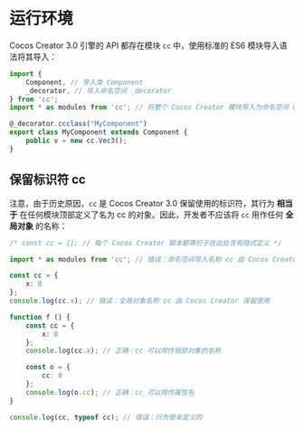 # 运行环境

Cocos Creator 3.0 引擎的 API 都存在模块 `cc` 中，使用标准的 ES6 模块导入语法将其导入：

```ts
import {
    Component, // 导入类 Component
    _decorator, // 导入命名空间 _decorator
} from 'cc';
import * as modules from 'cc'; // 将整个 Cocos Creator 模块导入为命名空间 Cocos Creator

@_decorator.ccclass("MyComponent")
export class MyComponent extends Component {
    public v = new cc.Vec3();
}
```

## 保留标识符 cc

注意，由于历史原因，`cc` 是 Cocos Creator 3.0 保留使用的标识符，其行为 **相当于** 在任何模块顶部定义了名为 cc 的对象。因此，开发者不应该将 `cc` 用作任何 **全局对象** 的名称：

```ts
/* const cc = {}; // 每个 Cocos Creator 脚本都等价于在此处含有隐式定义 */

import * as modules from 'cc'; // 错误：命名空间导入名称 cc 由 Cocos Creator 保留使用

const cc = {
    x: 0
};
console.log(cc.x); // 错误：全局对象名称 cc 由 Cocos Creator 保留使用

function f () {
    const cc = {
        x: 0
    };
    console.log(cc.x); // 正确：cc 可以用作局部对象的名称

    const o = {
        cc: 0
    };
    console.log(o.cc); // 正确：cc 可以用作属性名
}

console.log(cc, typeof cc); // 错误：行为是未定义的
```
